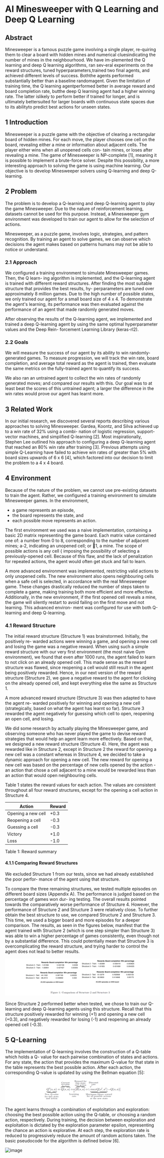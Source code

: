 # AI Minesweeper with Q Learning and Deep Q Learning
 
## Abstract
Minesweeper is a famous puzzle game involving a single player, re-quiring them to clear a board with hidden mines and numerical cluesindicating the number of mines in the neighbourhood.  We have im-plemented the Q learning and deep Q learning algorithms, ran sev-eral experiments on the reward structures, tuned hyperparameters,trained two final agents, and achieved different levels of success. Boththe  agents  performed  substantially  better  than  a  baseline  randomagent.  Given the limitation of training time,  the Q learning agentperformed better in average reward and board completion rate, butthe deep Q learning agent had a higher winning rate.  The latter islikely to perform better if trained for longer, and is ultimately bettersuited for larger boards with continuous state spaces due to its abilityto predict best actions for unseen states.

## 1 Introduction

Minesweeper is a puzzle game with the objective of clearing a rectangular board of hidden
mines. For each move, the player chooses one cell on the board, revealing either a mine
or information about adjacent cells. The player either wins when all unopened cells con-
tain mines, or loses after revealing a mine. The game of Minesweeper is NP-complete [1],
meaning it is possible to implement a brute-force solver. Despite this possibility, a more
interesting approach to solving the game is using machine learning. Our objective is to
develop Minesweeper solvers using Q-learning and deep Q-learning.

## 2 Problem
The problem is to develop a Q-learning and deep Q-learning agent to play the game
Minesweeper. Due to the nature of reinforcement learning, datasets cannot be used for
this purpose. Instead, a Minesweeper gym environment was developed to train our agent
to allow for the selection of actions.

Minesweeper, as a puzzle game, involves logic, strategies, and pattern recognition. By
training an agent to solve games, we can observe which decisions the agent makes based on
patterns humans may not be able to notice or understand.

### 2.1 Approach
We configured a training environment to simulate Minesweeper games. Then, the Q learn-
ing algorithm is implemented, and the Q-learning agent is trained with different reward
structures. After finding the most suitable structure that provides the best results, hy-
perparameters are tuned over approximately 8 million games. Due to the high number of
possible states, we only trained our agent for a small board size of 4 x 4. To demonstrate the
agent's learning, its performance was then evaluated against the performance of an agent
that made randomly generated moves.

After observing the results of the Q-learning agent, we implemented and trained a deep
Q-learning agent by using the same optimal hyperparameter values and the Deep Rein-
forcement Learning Library (keras-rl2).

### 2.2 Goals

We will measure the success of our agent by its ability to win randomly-generated games.
To measure progression, we will track the win rate, board completion, and average total
reward as the agent is trained, then evaluate the same metrics on the fully-trained agent to
quantify its success.

We also ran an untrained agent to collect the win rates of randomly generated moves; and
compared our results with this. Our goal was to at least beat the scores of this untrained
agent; a larger the difference in the win rates would prove our agent has learnt more.

## 3 Related Work

In our initial research, we discovered several reports describing various approaches to solving
Minesweeper. Gardea, Koontz, and Silva achieved up to a win rate of 32% using a combi-
nation of logistic regression, support-vector machines, and simplified Q-learning [2]. Most
inspirationally, Stephen Lee outlined his approach to configuring a deep Q-learning agent
that reached an 80% win rate after training [3]. Previous attempts using simple Q-Learning
have failed to achieve win rates of greater than 5% with board sizes upwards of 6 x 6 [4],
which factored into our decision to limit the problem to a 4 x 4 board.

## 4 Environment

Because of the nature of the problem, we cannot use pre-existing datasets to train the
agent. Rather, we configured a training environment to simulate Minesweeper games. In
the environment,

- a game represents an episode,
- the board represents the state, and
- each possible move represents an action.

The first environment we used was a naive implementation, containing a basic 2D matrix
representing the game board. Each matrix value contained one of: a number from 0 to
8, corresponding to the number of adjacent mines; a-2, indicating an unopened cell; or
􀀀1, a mine. The scope of possible actions is any cell { imposing the possibility of selecting
a previously-opened cell. Because of this flaw, and the lack of penalization for repeated
actions, the agent would often get stuck and fail to learn.

A more advanced environment was implemented, restricting valid actions to only unopened
cells. The new environment also opens neighbouring cells when a safe cell is selected, in
accordance with the real Minesweeper game. These changes drastically reduced the number
of steps taken to complete a game, making training both more efficient and more effective.
Additionally, in the new environment, if the first opened cell reveals a mine, the game will
silently restart to avoid failing on the first move and not learning. This advanced environ-
ment was configured for use with both Q-learning and deep Q-learning.

### 4.1 Reward Structure

The initial reward structure (Structure 1) was brainstormed. Initially, the positively re-
warded actions were winning a game, and opening a new cell and losing the game was a
negative reward. When using such a simple reward structure with our very first environment
(the most naive Gym environment), we found that even after 1000 runs, the agent failed
to learn to not click on an already opened cell. This made sense as the reward structure
was flawed, since reopening a cell would still result in the agent being positively rewarded.
Hence, in our next version of the reward structure (Structure 2), we gave a negative reward
to the agent for clicking on the already opened cell, and kept everything else the same as
Structure 1.

A more advanced reward structure (Structure 3) was then adapted to have the agent re-
warded positively for winning and opening a new cell (strategically, based on what the agent
has learnt so far). Structure 3 rewarded the agent negatively for guessing which cell to open,
reopening an open cell, and losing.

We did some research by actually playing the Minesweeper game, and observing someone
who has never played the game to devise reward strategies that would help an agent learn
more effectively. Based on that, we designed a new reward structure (Structure 4). Here,
the agent was rewarded like in Structure 2, except in Structure 2 the reward for opening a
new cell was a constant whereas in Structure 4, we decided to take a dynamic approach for
opening a new cell. The new reward for opening a new cell was based on the percentage of
new cells opened by the action - an action that chose a cell adjacent to a mine would be
rewarded less than an action that would open neighbouring cells.

Table 1 states the reward values for each action. The values are consistent throughout
all four reward structures, except for the opening a cell action in Structure 4.

| Action      | Reward |
| ----------- | ----------- |
|Opening a new cell | +0.3|
|Reopening a cell | -0.3|
|Guessing a cell | -0.3|
|Victory | +1.0|
|Loss | -1.0|

Table 1: Reward summary

#### 4.1.1 Comparing Reward Structures

We excluded Structure 1 from our tests, since we had already established the poor perfor-
mance of the agent using that structure.

To compare the three remaining structures, we tested multiple episodes on different board
sizes (Appendix A). The performance is judged based on the percentage of games won dur-
ing testing. The overall results pointed towards the comparatively worse performance of
Structure 4. However, the performance of Structure 2 and Structure 3 were relatively close.
To further obtain the best structure to use, we compared Structure 2 and Structure 3.
This time, we used a bigger board and more episodes for a deeper comparison. The results,
as seen in the figures below, manifest that the agent trained with Structure 2 (which is one
step simpler than Structure 3) was able to win a higher percentage of games consistently,
even though not by a substantial difference. This could potentially mean that Structure 3
is overcomplicating the reward structure, and trying harder to control the agent does not
lead to better results.

![Figure 1](/pics/f1.png)

Since Structure 2 performed better when tested, we chose to train our Q-learning and deep
Q-learning agents using this structure. Recall that this structure positively rewarded for
winning (+1) and opening a new cell (+0.3), and negatively rewarded for losing (-1) and
reopening an already opened cell (-0.3).

## 5 Q-Learning
The implementation of Q-learning involves the construction of a Q-table which holds a Q-
value for each pairwise combination of states and actions. For any state, the action that
provides the maximum Q-value for that state in the table represents the best possible action.
After each action, the corresponding Q-value is updated by using the Bellman equation [5]:

![Bellman](/pics/bell.png)

The agent learns through a combination of exploitation and exploration: choosing the best
possible action using the Q-table, or choosing a random action, respectively. During training,
the decision between exploration and exploitation is dictated by the exploration parameter
epsilon, representing the chance an action is explorative. At each step, the exploration rate is
reduced to progressively reduce the amount of random actions taken. The basic pseudocode
for the algorithm is defined below [6].

![image](https://user-images.githubusercontent.com/16961563/137453865-98a56986-313b-4cf0-afd8-a65b3ecd083f.png)
